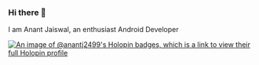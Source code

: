 ### Hi there 👋
I am Anant Jaiswal, an enthusiast Android Developer

<!--
**Anantj2499/Anantj2499** is a ✨ _special_ ✨ repository because its `README.md` (this file) appears on your GitHub profile.

Here are some ideas to get you started:

- 🔭 I’m currently working on ...
- 🌱 I’m currently learning ...
- 👯 I’m looking to collaborate on ...
- 🤔 I’m looking for help with ...
- 💬 Ask me about ...
- 📫 How to reach me: ...
- 😄 Pronouns: ...
- ⚡ Fun fact: ...
-->
[![An image of @anantj2499's Holopin badges, which is a link to view their full Holopin profile](https://holopin.me/anantj2499)](https://holopin.io/@anantj2499)
